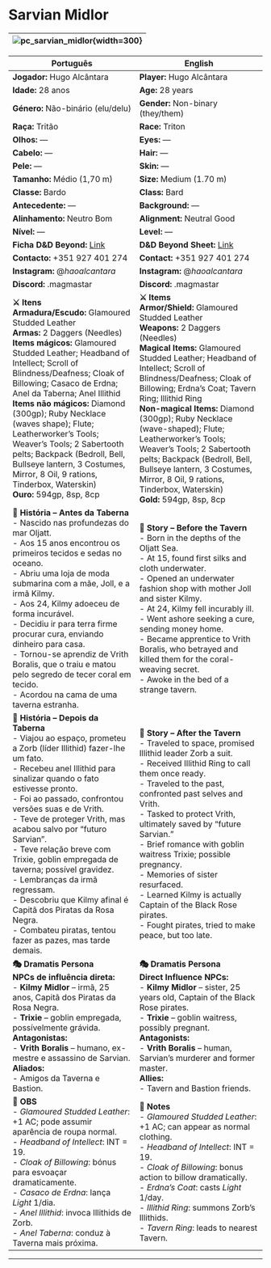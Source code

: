 ﻿# Sarvian Midlor

| ![pc_sarvian_midlor](assets/pc/pc_sarvian_midlor.png){width=300} |
| ------------------------ |

| Português                                                                                                                                                                                                                                                                                                                                                                                                                                                                                                                                                                        | English                                                                                                                                                                                                                                                                                                                                                                                                                                                                                                                                          |
| -------------------------------------------------------------------------------------------------------------------------------------------------------------------------------------------------------------------------------------------------------------------------------------------------------------------------------------------------------------------------------------------------------------------------------------------------------------------------------------------------------------------------------------------------------------------------------- | ------------------------------------------------------------------------------------------------------------------------------------------------------------------------------------------------------------------------------------------------------------------------------------------------------------------------------------------------------------------------------------------------------------------------------------------------------------------------------------------------------------------------------------------------ |
| **Jogador:** Hugo Alcântara                                                                                                                                                                                                                                                                                                                                                                                                                                                                                                                                                      | **Player:** Hugo Alcântara                                                                                                                                                                                                                                                                                                                                                                                                                                                                                                                       |
| **Idade:** 28 anos                                                                                                                                                                                                                                                                                                                                                                                                                                                                                                                                                               | **Age:** 28 years                                                                                                                                                                                                                                                                                                                                                                                                                                                                                                                                |
| **Género:** Não-binário (elu/delu)                                                                                                                                                                                                                                                                                                                                                                                                                                                                                                                                               | **Gender:** Non-binary (they/them)                                                                                                                                                                                                                                                                                                                                                                                                                                                                                                               |
| **Raça:** Tritão                                                                                                                                                                                                                                                                                                                                                                                                                                                                                                                                                                 | **Race:** Triton                                                                                                                                                                                                                                                                                                                                                                                                                                                                                                                                 |
| **Olhos:** —                                                                                                                                                                                                                                                                                                                                                                                                                                                                                                                                                                     | **Eyes:** —                                                                                                                                                                                                                                                                                                                                                                                                                                                                                                                                      |
| **Cabelo:** —                                                                                                                                                                                                                                                                                                                                                                                                                                                                                                                                                                    | **Hair:** —                                                                                                                                                                                                                                                                                                                                                                                                                                                                                                                                      |
| **Pele:** —                                                                                                                                                                                                                                                                                                                                                                                                                                                                                                                                                                      | **Skin:** —                                                                                                                                                                                                                                                                                                                                                                                                                                                                                                                                      |
| **Tamanho:** Médio (1,70 m)                                                                                                                                                                                                                                                                                                                                                                                                                                                                                                                                                      | **Size:** Medium (1.70 m)                                                                                                                                                                                                                                                                                                                                                                                                                                                                                                                        |
| **Classe:** Bardo                                                                                                                                                                                                                                                                                                                                                                                                                                                                                                                                                                | **Class:** Bard                                                                                                                                                                                                                                                                                                                                                                                                                                                                                                                                  |
| **Antecedente:** —                                                                                                                                                                                                                                                                                                                                                                                                                                                                                                                                                               | **Background:** —                                                                                                                                                                                                                                                                                                                                                                                                                                                                                                                                |
| **Alinhamento:** Neutro Bom                                                                                                                                                                                                                                                                                                                                                                                                                                                                                                                                                      | **Alignment:** Neutral Good                                                                                                                                                                                                                                                                                                                                                                                                                                                                                                                      |
| **Nível:** —                                                                                                                                                                                                                                                                                                                                                                                                                                                                                                                                                                     | **Level:** —                                                                                                                                                                                                                                                                                                                                                                                                                                                                                                                                     |
| **Ficha D&D Beyond:** [Link](https://www.dndbeyond.com/characters/140181540)                                                                                                                                                                                                                                                                                                                                                                                                                                                                                                     | **D&D Beyond Sheet:** [Link](https://www.dndbeyond.com/characters/140181540)                                                                                                                                                                                                                                                                                                                                                                                                                                                                     |
| **Contacto:** +351 927 401 274                                                                                                                                                                                                                                                                                                                                                                                                                                                                                                                                                   | **Contact:** +351 927 401 274                                                                                                                                                                                                                                                                                                                                                                                                                                                                                                                    |
| **Instagram:** @_haoalcantara_                                                                                                                                                                                                                                                                                                                                                                                                                                                                                                                                                   | **Instagram:** @_haoalcantara_                                                                                                                                                                                                                                                                                                                                                                                                                                                                                                                   |
| **Discord:** .magmastar                                                                                                                                                                                                                                                                                                                                                                                                                                                                                                                                                          | **Discord:** .magmastar                                                                                                                                                                                                                                                                                                                                                                                                                                                                                                                          |
| **⚔️ Itens**<br>**Armadura/Escudo:** Glamoured Studded Leather<br>**Armas:** 2 Daggers (Needles)<br>**Items mágicos:** Glamoured Studded Leather; Headband of Intellect; Scroll of Blindness/Deafness; Cloak of Billowing; Casaco de Erdna; Anel da Taberna; Anel Illithid<br>**Items não mágicos:** Diamond (300gp); Ruby Necklace (waves shape); Flute; Leatherworker’s Tools; Weaver’s Tools; 2 Sabertooth pelts; Backpack (Bedroll, Bell, Bullseye lantern, 3 Costumes, Mirror, 8 Oil, 9 rations, Tinderbox, Waterskin)<br>**Ouro:** 594gp, 8sp, 8cp                         | **⚔️ Items**<br>**Armor/Shield:** Glamoured Studded Leather<br>**Weapons:** 2 Daggers (Needles)<br>**Magical Items:** Glamoured Studded Leather; Headband of Intellect; Scroll of Blindness/Deafness; Cloak of Billowing; Erdna’s Coat; Tavern Ring; Illithid Ring<br>**Non-magical Items:** Diamond (300gp); Ruby Necklace (wave-shaped); Flute; Leatherworker’s Tools; Weaver’s Tools; 2 Sabertooth pelts; Backpack (Bedroll, Bell, Bullseye lantern, 3 Costumes, Mirror, 8 Oil, 9 rations, Tinderbox, Waterskin)<br>**Gold:** 594gp, 8sp, 8cp |
| **📖 História – Antes da Taberna**<br>- Nascido nas profundezas do mar Oljatt.<br>- Aos 15 anos encontrou os primeiros tecidos e sedas no oceano.<br>- Abriu uma loja de moda submarina com a mãe, Joll, e a irmã Kilmy.<br>- Aos 24, Kilmy adoeceu de forma incurável.<br>- Decidiu ir para terra firme procurar cura, enviando dinheiro para casa.<br>- Tornou-se aprendiz de Vrith Boralis, que o traiu e matou pelo segredo de tecer coral em tecido.<br>- Acordou na cama de uma taverna estranha.                                                                          | **📖 Story – Before the Tavern**<br>- Born in the depths of the Oljatt Sea.<br>- At 15, found first silks and cloth underwater.<br>- Opened an underwater fashion shop with mother Joll and sister Kilmy.<br>- At 24, Kilmy fell incurably ill.<br>- Went ashore seeking a cure, sending money home.<br>- Became apprentice to Vrith Boralis, who betrayed and killed them for the coral-weaving secret.<br>- Awoke in the bed of a strange tavern.                                                                                              |
| **📖 História – Depois da Taberna**<br>- Viajou ao espaço, prometeu a Zorb (líder Illithid) fazer-lhe um fato.<br>- Recebeu anel Illithid para sinalizar quando o fato estivesse pronto.<br>- Foi ao passado, confrontou versões suas e de Vrith.<br>- Teve de proteger Vrith, mas acabou salvo por “futuro Sarvian”.<br>- Teve relação breve com Trixie, goblin empregada de taverna; possível gravidez.<br>- Lembranças da irmã regressam.<br>- Descobriu que Kilmy afinal é Capitã dos Piratas da Rosa Negra.<br>- Combateu piratas, tentou fazer as pazes, mas tarde demais. | **📖 Story – After the Tavern**<br>- Traveled to space, promised Illithid leader Zorb a suit.<br>- Received Illithid Ring to call them once ready.<br>- Traveled to the past, confronted past selves and Vrith.<br>- Tasked to protect Vrith, ultimately saved by “future Sarvian.”<br>- Brief romance with goblin waitress Trixie; possible pregnancy.<br>- Memories of sister resurfaced.<br>- Learned Kilmy is actually Captain of the Black Rose pirates.<br>- Fought pirates, tried to make peace, but too late.                            |
| **🎭 Dramatis Persona**<br>**NPCs de influência direta:**<br>- **Kilmy Midlor** – irmã, 25 anos, Capitã dos Piratas da Rosa Negra.<br>- **Trixie** – goblin empregada, possívelmente grávida.<br>**Antagonistas:**<br>- **Vrith Boralis** – humano, ex-mestre e assassino de Sarvian.<br>**Aliados:**<br>- Amigos da Taverna e Bastion.                                                                                                                                                                                                                                          | **🎭 Dramatis Persona**<br>**Direct Influence NPCs:**<br>- **Kilmy Midlor** – sister, 25 years old, Captain of the Black Rose pirates.<br>- **Trixie** – goblin waitress, possibly pregnant.<br>**Antagonists:**<br>- **Vrith Boralis** – human, Sarvian’s murderer and former master.<br>**Allies:**<br>- Tavern and Bastion friends.                                                                                                                                                                                                           |
| **🔮 OBS**<br>- *Glamoured Studded Leather*: +1 AC; pode assumir aparência de roupa normal.<br>- *Headband of Intellect*: INT = 19.<br>- *Cloak of Billowing*: bónus para esvoaçar dramaticamente.<br>- *Casaco de Erdna*: lança *Light* 1/dia.<br>- *Anel Illithid*: invoca Illithids de Zorb.<br>- *Anel Taberna*: conduz à Taverna mais próxima.                                                                                                                                                                                                                              | **🔮 Notes**<br>- *Glamoured Studded Leather*: +1 AC; can appear as normal clothing.<br>- *Headband of Intellect*: INT = 19.<br>- *Cloak of Billowing*: bonus action to billow dramatically.<br>- *Erdna’s Coat*: casts *Light* 1/day.<br>- *Illithid Ring*: summons Zorb’s Illithids.<br>- *Tavern Ring*: leads to nearest Tavern.                                                                                                                                                                                                              |

---



